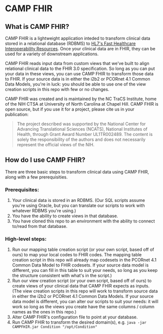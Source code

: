 # CAMP FHIR

## What is CAMP FHIR?

CAMP FHIR is a lightweight application inteded to transform clinical data stored in a relational database (RDBMS) to [HL7's Fast Healthcare Interoperability Resources](http://hl7.org/fhir/index.html). Once your clinical data are in FHIR, they can be used for a variety of downstream applications. 

CAMP FHIR reads input data from custom views that we've built to align relational clinical data to the FHIR 3.0 specification. So long as you can put your data in these views, you can use CAMP FHIR to transform those data to FHIR. If your source data is in either the i2b2 or PCORnet 4.1 Common Data Models, you're in luck: you should be able to use one of the view creation scripts in this repo with few or no changes. 

CAMP FHIR was created and is maintained by the NC TraCS Institute, home of the NIH CTSA at University of North Carolina at Chapel Hill. CAMP FHIR is open source, but if you use it for a project, please cite us in your publication:
>The project described was supported by the National Center for Advancing Translational Sciences (NCATS), National Institutes of Health, through Grant Award Number UL1TR002489. The content is solely the responsibility of the authors and does not necessarily represent the official views of the NIH.

## How do I use CAMP FHIR?
There are three basic steps to transform clinical data using CAMP FHIR, along with a few prerequisities.

### Prerequisites:
1. Your clinical data is stored in an RDBMS. (Our SQL scripts assume you're using Oracle, but you can translate our scripts to work with whatever RDBMS you're using.)
2. You have the ability to create views in that database.
3. You have cloned this repo to an environment with the ability to connect to/read from that database.

### High-level steps:
1. Run our mapping table creation script (or your own script, based off of ours) to map your local codes to FHIR codes. The mapping table creation script in this repo will already map codesets in the PCORnet 4.1 Common Data Model to FHIR codesets. If your source data model is different, you can fill in this table to suit your needs, so long as you keep the structure consistent with what's in the script.)
2. Run our view creation script (or your own script, based off of ours) to create views of your clinical data that CAMP FHIR expects as inputs. (The view creation scripts in this repo will work to transform source data in either the i2b2 or PCORnet 4.1 Common Data Models. If your source data model is different, you can alter our scripts to suit your needs: it will work so long as the views you create have the same columns / column names as the ones in this repo.)
3. Alter CAMP FHIR's configuration file to point at your database.
4. Run CAMP FHIR to transform the desired domain(s), e.g. `java -jar CAMPFHIR.jar Condition "/opt/Condition"`